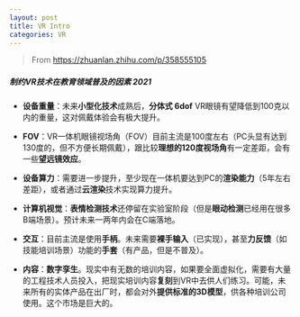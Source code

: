 ```yaml
---
layout: post
title: VR Intro
categories: VR
---
```


> From https://zhuanlan.zhihu.com/p/358555105

##### 制约VR技术在教育领域普及的因素 2021

- **设备重量**：未来**小型化技术**成熟后，**分体式 6dof** VR眼镜有望降低到100克以内的重量，这对佩戴体验会有极大提升。  

- **FOV**：VR一体机眼镜视场角（FOV）目前主流是100度左右（PC头显有达到130度的，但不方便长期佩戴），跟比较**理想的120度视场角**有一定差距，会有一些**望远镜效应**。  

- **设备算力**：需要进一步提升，至少现在一体机要达到PC的**渲染能力**（5年左右差距），或者通过**云渲染**技术实现算力提升。

- **计算机视觉**：**表情检测技术**还停留在实验室阶段（但是**眼动检测**已经用在很多B端场景）。预计未来一两年内会在C端落地。

- **交互**：目前主流是使用**手柄**。未来需要**裸手输入**（已实现），甚至**力反馈**（如技能培训场景）功能的**手套**（有产品，但是不普及）。

- **内容**：**数字孪生**。现实中有无数的培训内容，如果要全面虚拟化，需要有大量的工程技术人员投入，把现实培训内容**复刻**到VR中去供人们练习。可能，未来所有的实体产品在出厂时，都会对外**提供标准的3D模型**，供各种培训公司使用。这个市场是巨大的。